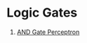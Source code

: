 # Logic Gates

1. [AND Gate Perceptron](https://github.com/madlia/Perceptron/blob/main/Digital%20System/Logic%20Gates/AND_GATE_Perceptron.py)
